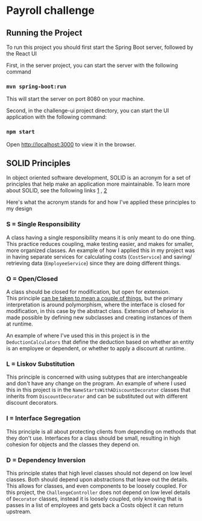 # Payroll challenge

## Running the Project

To run this project you should first start the Spring Boot server, followed by the React UI

First, in the server project, you can start the server with the following command

### `mvn spring-boot:run`

This will start the server on port 8080 on your machine.

Second, in the challenge-ui project directory, you can start the UI application with the following command:

### `npm start`

Open [http://localhost:3000](http://localhost:3000) to view it in the browser.

## SOLID Principles

In object oriented software development, SOLID is an acronym for a set of principles that help make an application more
maintainable. To learn more about SOLID, see the following links [1](https://en.wikipedia.org/wiki/SOLID)
, [2](https://www.baeldung.com/solid-principles)

Here's what the acronym stands for and how I've applied these principles to my design

### S = Single Responsibility

A class having a single responsibility means it is only meant to do one thing. This practice reduces coupling, make
testing easier, and makes for smaller, more organized classes. An example of how I applied this in my project was in
having separate services for calculating costs (`CostService`) and saving/ retrieving data (`EmployeeService`) since
they are doing different things.

### O = Open/Closed

A class should be closed for modification, but open for extension.  
This principle [can be taken to mean a couple of things](https://en.wikipedia.org/wiki/Open%E2%80%93closed_principle),
but the primary interpretation is around polymorphism, where the interface is closed for modification, in this case by
the abstract class. Extension of behavior is made possible by defining new subclasses and creating instances of them at
runtime.

An example of where I've used this in this project is in the `DeductionCalculators` that define the deduction based on
whether an entity is an employee or dependent, or whether to apply a discount at runtime.

### L = Liskov Substitution

This principle is concerned with using subtypes that are interchangeable and don't have any change on the program. An
example of where I used this in this project is in the `NameStartsWithADiscountDecorator` classes that inherits
from `DiscountDecorator` and can be substituted out with different discount decorators.

### I = Interface Segregation

This principle is all about protecting clients from depending on methods that they don't use. Interfaces for a class
should be small, resulting in high cohesion for objects and the classes they depend on.

### D = Dependency Inversion

This principle states that high level classes should not depend on low level classes. Both should depend upon
abstractions that leave out the details. This allows for classes, and even components to be loosely coupled. For this
project, the `ChallengeController` does not depend on low level details of `Decorator` classes, instead it is loosely
coupled, only knowing that is passes in a list of employees and gets back a Costs object it can return upstream.